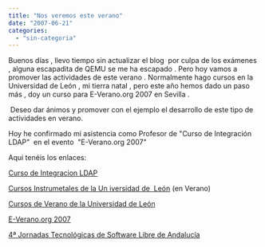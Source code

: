 ```yaml
---
title: "Nos veremos este verano"
date: "2007-06-21"
categories: 
  - "sin-categoria"
---
```


Buenos días , llevo tiempo sin actualizar el blog  por culpa de los exámenes , alguna escapadita de QEMU se me ha escapado . Pero hoy vamos a promover las actividades de este verano . Normalmente hago cursos en la Universidad de León , mi tierra natal , pero este año hemos dado un paso más , doy un curso para E-Verano.org 2007 en Sevilla .

 Deseo dar ánimos y promover con el ejemplo el desarrollo de este tipo de actividades en verano.

Hoy he confirmado mi asistencia como Profesor de "Curso de Integración LDAP"  en el evento  "E-Verano.org 2007"

Aqui tenéis los enlaces:

[Curso de Integracion LDAP](https://www.e-verano.org/edicion/2007/index.php?option=com_content&task=view&id=90&Itemid=154)

[Cursos Instrumetales de la Un iversidad de  León](https://www.unileon.es/cgis.php?ar=cursos.php&nid=493&TIPO=6) (en Verano)

[Cursos de Verano de la Universidad de León](https://www.unileon.es/cgis.php?ar=cursos.php&nid=276&TIPO=3)

[E-Verano.org 2007](https://www.e-verano.org/edicion/2007/)

[4ª Jornadas Tecnológicas de Software Libre de Andalucía](https://www.jtasl.org/edicion/2007/)
